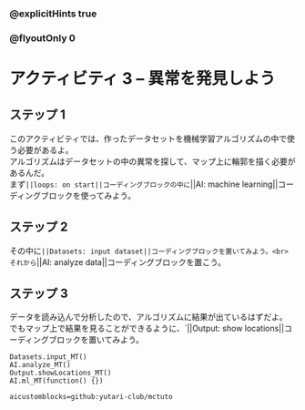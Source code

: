 ### @explicitHints true
### @flyoutOnly 0

# アクティビティ 3 – 異常を発見しよう

## ステップ 1
このアクティビティでは、作ったデータセットを機械学習アルゴリズムの中で使う必要があるよ。<br>
アルゴリズムはデータセットの中の異常を探して、マップ上に輪郭を描く必要があるんだ。<br>
まず`||loops: on start||コーディングブロックの中に`||AI: machine learning||コーディングブロックを使ってみよう。

## ステップ 2
その中に`||Datasets: input dataset||コーディングブロックを置いてみよう。<br>
それから`||AI: analyze data||コーディングブロックを置こう。

## ステップ 3
データを読み込んで分析したので、アルゴリズムに結果が出ているはずだよ。<br>
でもマップ上で結果を見ることができるように、`||Output: show locations||コーディングブロックを置いてみよう。


```ghost
Datasets.input_MT()
AI.analyze_MT()
Output.showLocations_MT()
AI.ml_MT(function() {})
```

```package
aicustomblocks=github:yutari-club/mctuto
```